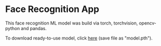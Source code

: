 # Face Recognition App

This face recognition ML model was build via torch, torchvision, opencv-python and pandas.

To download ready-to-use model, click [here](https://huggingface.co/mmeerrccyy/FaceTrackingResnet50/resolve/main/model.pth?download=true) (save file as "model.pth").

